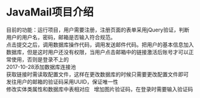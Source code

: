 # JavaMail项目介绍
目前的功能：运行项目，用户需要注册，注册页面的表单采用jQuery验证，判断用户的用户名，密码，邮箱是否输入符合规范。  
点击提交之后，调用数据库操作代码，调用发送邮件代码。把用户的基本信息加入数据库，但是这时用户还没有权限，当用户点击邮箱中的链接激活后账号才可以正常使用，否则是登录不上的  
2017-10-28添加数据库连接池  
获取链接时需读取配置文件，这样在更改数据库的时候只需要更改配置文件即可  
发往用户的邮箱的验证码采用UUID，保证唯一性  
修改实体类属性和数据库中表相对应  
增加图片验证码，在登录时需要输入验证码
